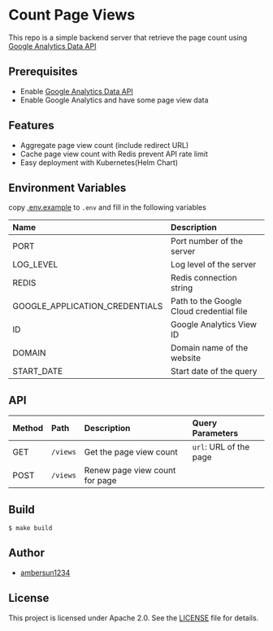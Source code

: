 # Count Page Views
This repo is a simple backend server that retrieve the page count using [Google Analytics Data API](https://developers.google.com/analytics/devguides/reporting/data/v1?hl=zh-tw)

## Prerequisites
+ Enable [Google Analytics Data API](https://developers.google.com/analytics/devguides/reporting/data/v1?hl=zh-tw)
+ Enable Google Analytics and have some page view data

## Features
+ Aggregate page view count (include redirect URL)
+ Cache page view count with Redis prevent API rate limit
+ Easy deployment with Kubernetes(Helm Chart)

## Environment Variables
copy [.env.example](./.env.example) to `.env` and fill in the following variables

| Name | Description |
|:--|:--|
| PORT | Port number of the server |
| LOG_LEVEL | Log level of the server |
| REDIS | Redis connection string |
| GOOGLE_APPLICATION_CREDENTIALS | Path to the Google Cloud credential file |
| ID | Google Analytics View ID |
| DOMAIN | Domain name of the website |
| START_DATE | Start date of the query |

## API
| Method | Path | Description | Query Parameters |
|:--|:--|:--|:--|
| GET | `/views` | Get the page view count | `url`: URL of the page |
| POST | `/views` | Renew page view count for page ||

## Build
```shell
$ make build
```

## Author
+ [ambersun1234](https://github.com/ambersun1234)

## License
This project is licensed under Apache 2.0. See the [LICENSE](./LICENSE) file for details.
